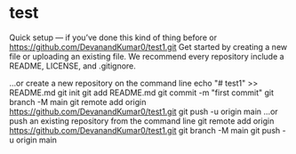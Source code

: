 # test

Quick setup — if you’ve done this kind of thing before
or	
https://github.com/DevanandKumar0/test1.git
Get started by creating a new file or uploading an existing file. We recommend every repository include a README, LICENSE, and .gitignore.

…or create a new repository on the command line
echo "# test1" >> README.md
git init
git add README.md
git commit -m "first commit"
git branch -M main
git remote add origin https://github.com/DevanandKumar0/test1.git
git push -u origin main
…or push an existing repository from the command line
git remote add origin https://github.com/DevanandKumar0/test1.git
git branch -M main
git push -u origin main